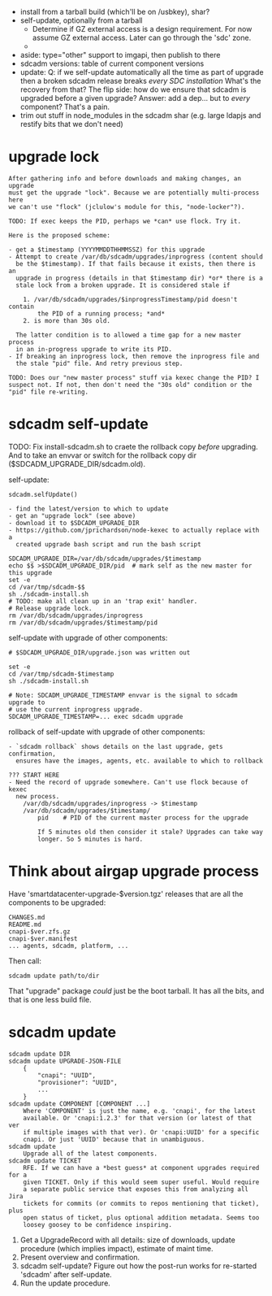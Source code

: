 - install from a tarball build (which'll be on /usbkey), shar?
- self-update, optionally from a tarball
    - Determine if GZ external access is a design requirement. For now assume
      GZ external access. Later can go through the 'sdc' zone.
    -
- aside: type="other" support to imgapi, then publish to there
- sdcadm versions: table of current component versions
- update:
    Q: if we self-update automatically all the time as part of upgrade then
        a broken sdcadm release breaks *every SDC installation*
        What's the recovery from that?
        The flip side: how do we ensure that sdcadm is upgraded before a
        given upgrade? Answer: add a dep... but to *every* component?
        That's a pain.
- trim out stuff in node_modules in the sdcadm shar (e.g. large ldapjs
  and restify bits that we don't need)

# upgrade lock

    After gathering info and before downloads and making changes, an upgrade
    must get the upgrade "lock". Because we are potentially multi-process here
    we can't use "flock" (jclulow's module for this, "node-locker"?).

    TODO: If exec keeps the PID, perhaps we *can* use flock. Try it.

    Here is the proposed scheme:

    - get a $timestamp (YYYYMMDDTHHMMSSZ) for this upgrade
    - Attempt to create /var/db/sdcadm/upgrades/inprogress (content should
      be the $timestamp). If that fails because it exists, then there is an
      upgrade in progress (details in that $timestamp dir) *or* there is a
      stale lock from a broken upgrade. It is considered stale if

        1. /var/db/sdcadm/upgrades/$inprogressTimestamp/pid doesn't contain
            the PID of a running process; *and*
        2. is more than 30s old.

      The latter condition is to allowed a time gap for a new master process
      in an in-progress upgrade to write its PID.
    - If breaking an inprogress lock, then remove the inprogress file and
      the stale "pid" file. And retry previous step.

    TODO: Does our "new master process" stuff via kexec change the PID? I
    suspect not. If not, then don't need the "30s old" condition or the
    "pid" file re-writing.


# sdcadm self-update

TODO: Fix install-sdcadm.sh to craete the rollback copy *before* upgrading.
    And to take an envvar or switch for the rollback copy dir
    ($SDCADM_UPGRADE_DIR/sdcadm.old).

self-update:

    sdcadm.selfUpdate()

    - find the latest/version to which to update
    - get an "upgrade lock" (see above)
    - download it to $SDCADM_UPGRADE_DIR
    - https://github.com/jprichardson/node-kexec to actually replace with a
      created upgrade bash script and run the bash script

    SDCADM_UPGRADE_DIR=/var/db/sdcadm/upgrades/$timestamp
    echo $$ >$SDCADM_UPGRADE_DIR/pid  # mark self as the new master for this upgrade
    set -e
    cd /var/tmp/sdcadm-$$
    sh ./sdcadm-install.sh
    # TODO: make all clean up in an 'trap exit' handler.
    # Release upgrade lock.
    rm /var/db/sdcadm/upgrades/inprogress
    rm /var/db/sdcadm/upgrades/$timestamp/pid

self-update with upgrade of other components:

    # $SDCADM_UPGRADE_DIR/upgrade.json was written out

    set -e
    cd /var/tmp/sdcadm-$timestamp
    sh ./sdcadm-install.sh

    # Note: SDCADM_UPGRADE_TIMESTAMP envvar is the signal to sdcadm upgrade to
    # use the current inprogress upgrade.
    SDCADM_UPGRADE_TIMESTAMP=... exec sdcadm upgrade

rollback of self-update with upgrade of other components:

    - `sdcadm rollback` shows details on the last upgrade, gets confirmation,
      ensures have the images, agents, etc. available to which to rollback

    ??? START HERE
    - Need the record of upgrade somewhere. Can't use flock because of kexec
      new process.
        /var/db/sdcadm/upgrades/inprogress -> $timestamp
        /var/db/sdcadm/upgrades/$timestamp/
            pid    # PID of the current master process for the upgrade

            If 5 minutes old then consider it stale? Upgrades can take way
            longer. So 5 minutes is hard.







# Think about airgap upgrade process

Have 'smartdatacenter-upgrade-$version.tgz' releases that are all the
components to be upgraded:

    CHANGES.md
    README.md
    cnapi-$ver.zfs.gz
    cnapi-$ver.manifest
    ... agents, sdcadm, platform, ...

Then call:

    sdcadm update path/to/dir

That "upgrade" package *could* just be the boot tarball. It has all the bits,
and that is one less build file.


# sdcadm update

    sdcadm update DIR
    sdcadm update UPGRADE-JSON-FILE
        {
            "cnapi": "UUID",
            "provisioner": "UUID",
            ...
        }
    sdcadm update COMPONENT [COMPONENT ...]
        Where 'COMPONENT' is just the name, e.g. 'cnapi', for the latest
        available. Or 'cnapi:1.2.3' for that version (or latest of that ver
        if multiple images with that ver). Or 'cnapi:UUID' for a specific
        cnapi. Or just 'UUID' because that in unambiguous.
    sdcadm update
        Upgrade all of the latest components.
    sdcadm update TICKET
        RFE. If we can have a *best guess* at component upgrades required for a
        given TICKET. Only if this would seem super useful. Would require
        a separate public service that exposes this from analyzing all Jira
        tickets for commits (or commits to repos mentioning that ticket), plus
        open status of ticket, plus optional addition metadata. Seems too
        loosey goosey to be confidence inspiring.

1. Get a UpgradeRecord with all details: size of downloads, update procedure
   (which implies impact), estimate of maint time.
2. Present overview and confirmation.
3. sdcadm self-update? Figure out how the post-run works for re-started 'sdcadm'
   after self-update.
4. Run the update procedure.

